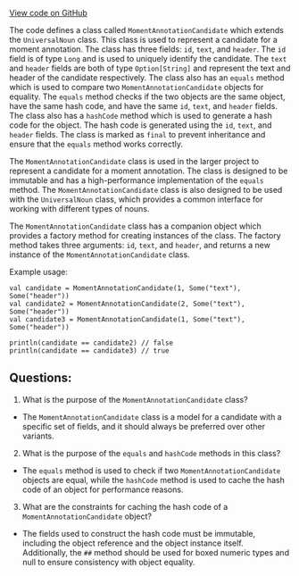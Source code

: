 [View code on GitHub](https://github.com/misbahsy/the-algorithm/product-mixer/component-library/src/main/scala/com/twitter/product_mixer/component_library/model/candidate/MomentAnnotationCandidate.scala)

The code defines a class called `MomentAnnotationCandidate` which extends the `UniversalNoun` class. This class is used to represent a candidate for a moment annotation. The class has three fields: `id`, `text`, and `header`. The `id` field is of type `Long` and is used to uniquely identify the candidate. The `text` and `header` fields are both of type `Option[String]` and represent the text and header of the candidate respectively. The class also has an `equals` method which is used to compare two `MomentAnnotationCandidate` objects for equality. The `equals` method checks if the two objects are the same object, have the same hash code, and have the same `id`, `text`, and `header` fields. The class also has a `hashCode` method which is used to generate a hash code for the object. The hash code is generated using the `id`, `text`, and `header` fields. The class is marked as `final` to prevent inheritance and ensure that the `equals` method works correctly. 

The `MomentAnnotationCandidate` class is used in the larger project to represent a candidate for a moment annotation. The class is designed to be immutable and has a high-performance implementation of the `equals` method. The `MomentAnnotationCandidate` class is also designed to be used with the `UniversalNoun` class, which provides a common interface for working with different types of nouns. 

The `MomentAnnotationCandidate` class has a companion object which provides a factory method for creating instances of the class. The factory method takes three arguments: `id`, `text`, and `header`, and returns a new instance of the `MomentAnnotationCandidate` class. 

Example usage:

```
val candidate = MomentAnnotationCandidate(1, Some("text"), Some("header"))
val candidate2 = MomentAnnotationCandidate(2, Some("text"), Some("header"))
val candidate3 = MomentAnnotationCandidate(1, Some("text"), Some("header"))

println(candidate == candidate2) // false
println(candidate == candidate3) // true
```
## Questions: 
 1. What is the purpose of the `MomentAnnotationCandidate` class?
- The `MomentAnnotationCandidate` class is a model for a candidate with a specific set of fields, and it should always be preferred over other variants.

2. What is the purpose of the `equals` and `hashCode` methods in this class?
- The `equals` method is used to check if two `MomentAnnotationCandidate` objects are equal, while the `hashCode` method is used to cache the hash code of an object for performance reasons.

3. What are the constraints for caching the hash code of a `MomentAnnotationCandidate` object?
- The fields used to construct the hash code must be immutable, including the object reference and the object instance itself. Additionally, the `##` method should be used for boxed numeric types and null to ensure consistency with object equality.